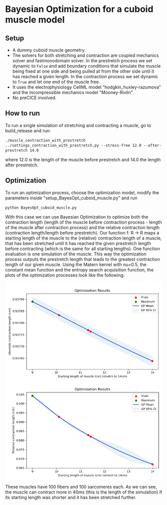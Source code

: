 # Bayesian Optimization for a cuboid muscle model

## Setup
- A dummy cuboid muscle geometry. 
- The solvers for both stretching and contraction are coupled mechanics solver and fastmonodomain solver. In the prestretch process we set dynamic to `False` and add boundary conditions that simulate the muscle being fixed at one side and being pulled at from the other side until it has reached a given length. In the contraction process we set dynamic to `True` and let one end of the muscle free.
- It uses the electrophysiology CellML model "hodgkin_huxley-razumova" and the incompressible mechanics model "Mooney-Rivlin".
- No preCICE involved. 

## How to run
To run a single simulation of stretching and contracting a muscle, go to build_release and run:
```
./muscle_contraction_with_prestretch ../settings_contraction_with_prestretch.py --stress-free 12.0 --after-prestretch 14.0
```
where 12.0 is the length of the muscle before prestretch and 14.0 the length after prestretch.

## Optimization
To run an optimization process, choose the optimization model, modify the parameters inside "setup_BayesOpt_cuboid_muscle.py" and run
```
python BayesOpt_cuboid_muscle.py
```
With this case we can use Bayesian Optimization to optimize both the contraction length (length of the muscle before contraction process - length of the muscle after contraction process) and the relative contraction length (contraction length/length before prestretch). Our function f: R -> R maps a starting length of the muscle to the (relative) contraction length of a muscle, that has been stretched until it has reached the given prestretch length before contracting (which is the same for all starting lengths). One function evaluation is one simulation of the muscle. This way the optimization process outputs the prestretch length that leads to the greatest contraction length of our given muscle. Using the Matern kernel with nu=0.5, the constant mean function and the entropy search acquisition function, the plots of the optimization processes look like the following:

![](../../../../figures/isotonic_stress_free_absolute_1.png)
![](../../../../figures/isotonic_stress_free_relative_1.png)

These muscles have 100 fibers and 100 sarcomeres each. As we can see, the muscle can contract more in 40ms (this is the length of the simulation) if its starting length was shorter and it has been stretched further.